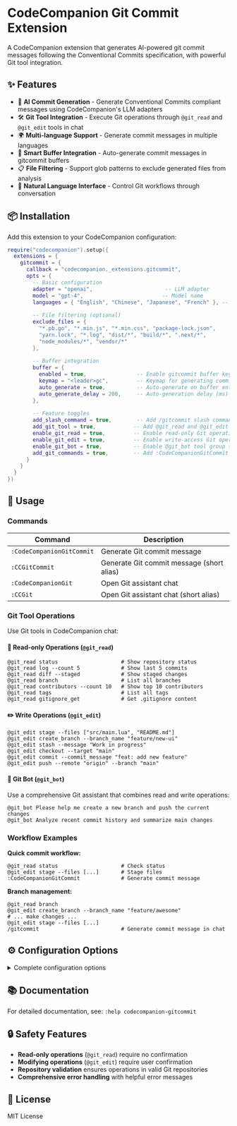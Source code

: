 # CodeCompanion Git Commit Extension

A CodeCompanion extension that generates AI-powered git commit messages following the Conventional Commits specification, with powerful Git tool integration.

## ✨ Features

- 🤖 **AI Commit Generation** - Generate Conventional Commits compliant messages using CodeCompanion's LLM adapters
- 🛠️ **Git Tool Integration** - Execute Git operations through `@git_read` and `@git_edit` tools in chat
- 🌍 **Multi-language Support** - Generate commit messages in multiple languages
- 📝 **Smart Buffer Integration** - Auto-generate commit messages in gitcommit buffers
- 📋 **File Filtering** - Support glob patterns to exclude generated files from analysis
- 💬 **Natural Language Interface** - Control Git workflows through conversation

## 📦 Installation

Add this extension to your CodeCompanion configuration:

```lua
require("codecompanion").setup({
  extensions = {
    gitcommit = {
      callback = "codecompanion._extensions.gitcommit",
      opts = {
        -- Basic configuration
        adapter = "openai",                       -- LLM adapter
        model = "gpt-4",                         -- Model name
        languages = { "English", "Chinese", "Japanese", "French" }, -- Supported languages
        
        -- File filtering (optional)
        exclude_files = { 
          "*.pb.go", "*.min.js", "*.min.css", "package-lock.json",
          "yarn.lock", "*.log", "dist/*", "build/*", ".next/*",
          "node_modules/*", "vendor/*"
        },
        
        -- Buffer integration
        buffer = {
          enabled = true,                -- Enable gitcommit buffer keymaps
          keymap = "<leader>gc",         -- Keymap for generating commit messages
          auto_generate = true,          -- Auto-generate on buffer enter
          auto_generate_delay = 200,     -- Auto-generation delay (ms)
        },
        
        -- Feature toggles
        add_slash_command = true,        -- Add /gitcommit slash command
        add_git_tool = true,            -- Add @git_read and @git_edit tools
        enable_git_read = true,         -- Enable read-only Git operations
        enable_git_edit = true,         -- Enable write-access Git operations  
        enable_git_bot = true,          -- Enable @git_bot tool group (requires both read/write enabled)
        add_git_commands = true,        -- Add :CodeCompanionGitCommit commands
      }
    }
  }
})
```

## 🚀 Usage

### Commands

| Command | Description |
|---------|-------------|
| `:CodeCompanionGitCommit` | Generate Git commit message |
| `:CCGitCommit` | Generate Git commit message (short alias) |
| `:CodeCompanionGit` | Open Git assistant chat |
| `:CCGit` | Open Git assistant chat (short alias) |

### Git Tool Operations

Use Git tools in CodeCompanion chat:

#### 📖 Read-only Operations (`@git_read`)

```
@git_read status                    # Show repository status
@git_read log --count 5             # Show last 5 commits
@git_read diff --staged             # Show staged changes
@git_read branch                    # List all branches
@git_read contributors --count 10   # Show top 10 contributors
@git_read tags                      # List all tags
@git_read gitignore_get             # Get .gitignore content
```

#### ✏️ Write Operations (`@git_edit`)

```
@git_edit stage --files ["src/main.lua", "README.md"]
@git_edit create_branch --branch_name "feature/new-ui"
@git_edit stash --message "Work in progress"
@git_edit checkout --target "main"
@git_edit commit --commit_message "feat: add new feature"
@git_edit push --remote "origin" --branch "main"
```

#### 🤖 Git Bot (`@git_bot`)

Use a comprehensive Git assistant that combines read and write operations:

```
@git_bot Please help me create a new branch and push the current changes
@git_bot Analyze recent commit history and summarize main changes
```

### Workflow Examples

**Quick commit workflow:**
```
@git_read status                    # Check status
@git_edit stage --files [...]       # Stage files
:CodeCompanionGitCommit             # Generate commit message
```

**Branch management:**
```
@git_read branch
@git_edit create_branch --branch_name "feature/awesome"
# ... make changes ...
@git_edit stage --files [...]
/gitcommit                          # Generate commit message in chat
```

## ⚙️ Configuration Options

<details>
<summary>Complete configuration options</summary>

```lua
opts = {
  adapter = "openai",                           -- LLM adapter
  model = "gpt-4",                             -- Model name
  languages = { "English", "Chinese", "Japanese", "French" }, -- Supported languages list
  exclude_files = {                            -- Excluded file patterns
    "*.pb.go", "*.min.js", "*.min.css",
    "package-lock.json", "yarn.lock", "*.log",
    "dist/*", "build/*", ".next/*",
    "node_modules/*", "vendor/*"
  },
  add_slash_command = true,                    -- Add /gitcommit command
  add_git_tool = true,                        -- Add Git tools
  enable_git_read = true,                     -- Enable read-only Git operations
  enable_git_edit = true,                     -- Enable write-access Git operations
  enable_git_bot = true,                      -- Enable Git bot (requires both read/write enabled)
  add_git_commands = true,                    -- Add Git commands
  gitcommit_select_count = 100,               -- Commits shown in /gitcommit
  git_tool_auto_submit_errors = false,       -- Auto-submit errors to LLM
  git_tool_auto_submit_success = false,      -- Auto-submit success to LLM
  buffer = {
    enabled = true,                           -- Enable buffer integration
    keymap = "<leader>gc",                   -- Keymap
    auto_generate = true,                    -- Auto-generate
    auto_generate_delay = 200,              -- Generation delay (ms)
  }
}
```

</details>

## 📚 Documentation

For detailed documentation, see: `:help codecompanion-gitcommit`

## 🔒 Safety Features

- **Read-only operations** (`@git_read`) require no confirmation
- **Modifying operations** (`@git_edit`) require user confirmation
- **Repository validation** ensures operations in valid Git repositories
- **Comprehensive error handling** with helpful error messages

## 📄 License

MIT License
